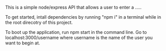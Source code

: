 This is a simple node/express API that allows a user to enter a .....

To get started, intall dependencies by running "npm i" in a terminal while in the root direcotry of this project.

To boot up the application, run npm start in the command line. Go to localhost:3000/username where username is the name of the user you want to begin at.